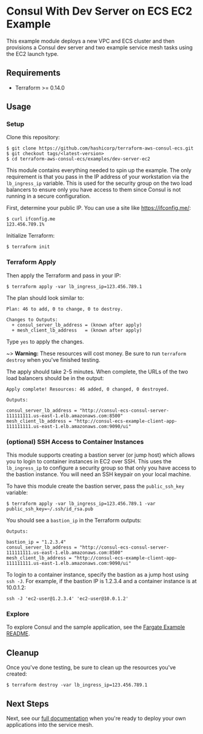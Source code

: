 # Consul With Dev Server on ECS EC2 Example

This example module deploys a new VPC and ECS cluster and then provisions
a Consul dev server and two example service mesh tasks using the EC2 launch type.

## Requirements

* Terraform >= 0.14.0

## Usage

### Setup

Clone this repository:

```console
$ git clone https://github.com/hashicorp/terraform-aws-consul-ecs.git
$ git checkout tags/<latest-version>
$ cd terraform-aws-consul-ecs/examples/dev-server-ec2
```

This module contains everything needed to spin up the example. The only
requirement is that you pass in the IP address of your workstation via the `lb_ingress_ip`
variable. This is used for the security group on the two load balancers to ensure
only you have access to them since Consul is not running in a secure configuration.

First, determine your public IP. You can use a site like https://ifconfig.me/:

```console
$ curl ifconfig.me
123.456.789.1%
```

Initialize Terraform:

```console
$ terraform init
```

### Terraform Apply

Then apply the Terraform and pass in your IP:

```console
$ terraform apply -var lb_ingress_ip=123.456.789.1
```

The plan should look similar to:

```shell
Plan: 46 to add, 0 to change, 0 to destroy.

Changes to Outputs:
  + consul_server_lb_address = (known after apply)
  + mesh_client_lb_address   = (known after apply)
```

Type `yes` to apply the changes.

~> **Warning:** These resources will cost money. Be sure to run `terraform destroy`
   when you've finished testing.

The apply should take 2-5 minutes. When complete, the URLs of the two load
balancers should be in the output:

```shell
Apply complete! Resources: 46 added, 0 changed, 0 destroyed.

Outputs:

consul_server_lb_address = "http://consul-ecs-consul-server-111111111.us-east-1.elb.amazonaws.com:8500"
mesh_client_lb_address = "http://consul-ecs-example-client-app-111111111.us-east-1.elb.amazonaws.com:9090/ui"
```

### (optional) SSH Access to Container Instances

This module supports creating a bastion server (or jump host) which allows you
to login to container instances in EC2 over SSH. This uses the `lb_ingress_ip` to
configure a security group so that only you have access to the bastion instance.
You will need an SSH keypair on your local machine.

To have this module create the bastion server, pass the `public_ssh_key` variable:

```console
$ terraform apply -var lb_ingress_ip=123.456.789.1 -var public_ssh_key=~/.ssh/id_rsa.pub
```

You should see a `bastion_ip` in the Terraform outputs:

```shell
Outputs:

bastion_ip = "1.2.3.4"
consul_server_lb_address = "http://consul-ecs-consul-server-111111111.us-east-1.elb.amazonaws.com:8500"
mesh_client_lb_address = "http://consul-ecs-example-client-app-111111111.us-east-1.elb.amazonaws.com:9090/ui"
```

To login to a container instance, specify the bastion as a jump host using `ssh -J`.
For example, if the bastion IP is 1.2.3.4 and a container instance is at 10.0.1.2:

```shell
ssh -J 'ec2-user@1.2.3.4' 'ec2-user@10.0.1.2'
```

### Explore

To explore Consul and the sample application, see the [Fargate Example README](https://github.com/hashicorp/terraform-aws-consul-ecs/blob/main/examples/dev-server-fargate/README.md#explore).

## Cleanup

Once you've done testing, be sure to clean up the resources you've created:

```console
$ terraform destroy -var lb_ingress_ip=123.456.789.1
```

## Next Steps

Next, see our [full documentation](https://www.consul.io/docs/ecs) when you're ready to deploy your own applications
into the service mesh.
